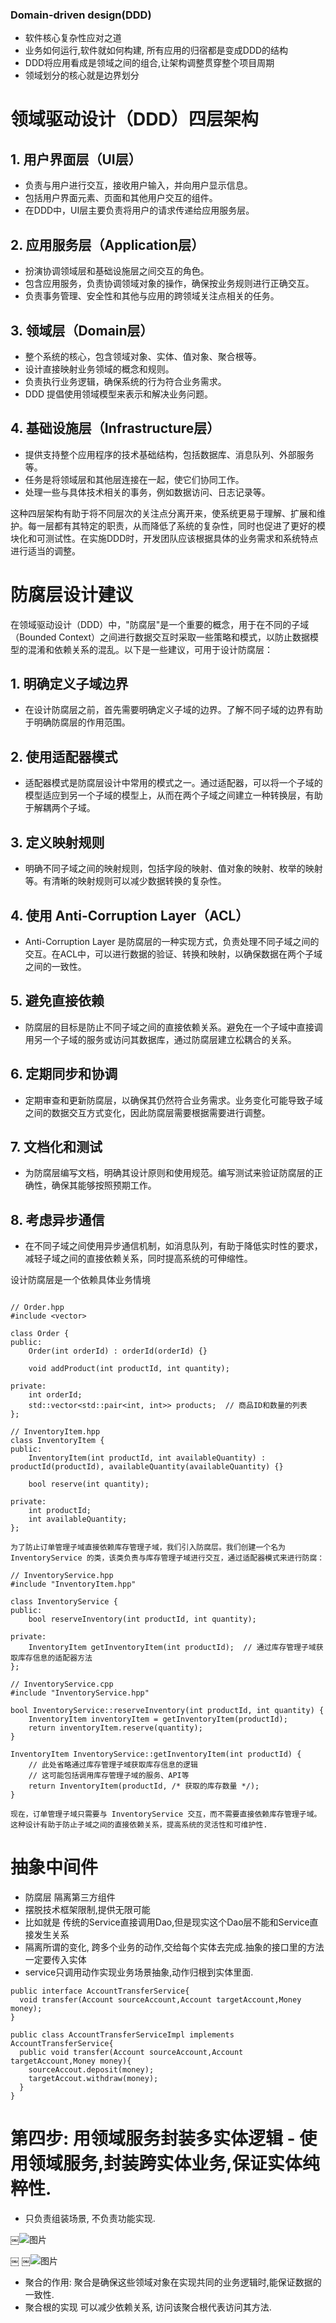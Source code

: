 ### Domain-driven design(DDD)

- 软件核心复杂性应对之道
- 业务如何运行,软件就如何构建, 所有应用的归宿都是变成DDD的结构
- DDD将应用看成是领域之间的组合,让架构调整贯穿整个项目周期
- 领域划分的核心就是边界划分

# 领域驱动设计（DDD）四层架构

## 1. 用户界面层（UI层）
- 负责与用户进行交互，接收用户输入，并向用户显示信息。
- 包括用户界面元素、页面和其他用户交互的组件。
- 在DDD中，UI层主要负责将用户的请求传递给应用服务层。

## 2. 应用服务层（Application层）
- 扮演协调领域层和基础设施层之间交互的角色。
- 包含应用服务，负责协调领域对象的操作，确保按业务规则进行正确交互。
- 负责事务管理、安全性和其他与应用的跨领域关注点相关的任务。

## 3. 领域层（Domain层）
- 整个系统的核心，包含领域对象、实体、值对象、聚合根等。
- 设计直接映射业务领域的概念和规则。
- 负责执行业务逻辑，确保系统的行为符合业务需求。
- DDD 提倡使用领域模型来表示和解决业务问题。

## 4. 基础设施层（Infrastructure层）
- 提供支持整个应用程序的技术基础结构，包括数据库、消息队列、外部服务等。
- 任务是将领域层和其他层连接在一起，使它们协同工作。
- 处理一些与具体技术相关的事务，例如数据访问、日志记录等。

这种四层架构有助于将不同层次的关注点分离开来，使系统更易于理解、扩展和维护。每一层都有其特定的职责，从而降低了系统的复杂性，同时也促进了更好的模块化和可测试性。在实施DDD时，开发团队应该根据具体的业务需求和系统特点进行适当的调整。

# 防腐层设计建议

在领域驱动设计（DDD）中，"防腐层"是一个重要的概念，用于在不同的子域（Bounded Context）之间进行数据交互时采取一些策略和模式，以防止数据模型的混淆和依赖关系的混乱。以下是一些建议，可用于设计防腐层：

## 1. 明确定义子域边界
- 在设计防腐层之前，首先需要明确定义子域的边界。了解不同子域的边界有助于明确防腐层的作用范围。

## 2. 使用适配器模式
- 适配器模式是防腐层设计中常用的模式之一。通过适配器，可以将一个子域的模型适应到另一个子域的模型上，从而在两个子域之间建立一种转换层，有助于解耦两个子域。

## 3. 定义映射规则
- 明确不同子域之间的映射规则，包括字段的映射、值对象的映射、枚举的映射等。有清晰的映射规则可以减少数据转换的复杂性。

## 4. 使用 Anti-Corruption Layer（ACL）
- Anti-Corruption Layer 是防腐层的一种实现方式，负责处理不同子域之间的交互。在ACL中，可以进行数据的验证、转换和映射，以确保数据在两个子域之间的一致性。

## 5. 避免直接依赖
- 防腐层的目标是防止不同子域之间的直接依赖关系。避免在一个子域中直接调用另一个子域的服务或访问其数据库，通过防腐层建立松耦合的关系。

## 6. 定期同步和协调
- 定期审查和更新防腐层，以确保其仍然符合业务需求。业务变化可能导致子域之间的数据交互方式变化，因此防腐层需要根据需要进行调整。

## 7. 文档化和测试
- 为防腐层编写文档，明确其设计原则和使用规范。编写测试来验证防腐层的正确性，确保其能够按照预期工作。

## 8. 考虑异步通信
- 在不同子域之间使用异步通信机制，如消息队列，有助于降低实时性的要求，减轻子域之间的直接依赖关系，同时提高系统的可伸缩性。

设计防腐层是一个依赖具体业务情境
```

// Order.hpp
#include <vector>

class Order {
public:
    Order(int orderId) : orderId(orderId) {}

    void addProduct(int productId, int quantity);

private:
    int orderId;
    std::vector<std::pair<int, int>> products;  // 商品ID和数量的列表
};

// InventoryItem.hpp
class InventoryItem {
public:
    InventoryItem(int productId, int availableQuantity) : productId(productId), availableQuantity(availableQuantity) {}

    bool reserve(int quantity);

private:
    int productId;
    int availableQuantity;
};

为了防止订单管理子域直接依赖库存管理子域，我们引入防腐层。我们创建一个名为 InventoryService 的类，该类负责与库存管理子域进行交互，通过适配器模式来进行防腐：

// InventoryService.hpp
#include "InventoryItem.hpp"

class InventoryService {
public:
    bool reserveInventory(int productId, int quantity);

private:
    InventoryItem getInventoryItem(int productId);  // 通过库存管理子域获取库存信息的适配器方法
};

// InventoryService.cpp
#include "InventoryService.hpp"

bool InventoryService::reserveInventory(int productId, int quantity) {
    InventoryItem inventoryItem = getInventoryItem(productId);
    return inventoryItem.reserve(quantity);
}

InventoryItem InventoryService::getInventoryItem(int productId) {
    // 此处省略通过库存管理子域获取库存信息的逻辑
    // 这可能包括调用库存管理子域的服务、API等
    return InventoryItem(productId, /* 获取的库存数量 */);
}

现在，订单管理子域只需要与 InventoryService 交互，而不需要直接依赖库存管理子域。这种设计有助于防止子域之间的直接依赖关系，提高系统的灵活性和可维护性.

```

# 抽象中间件 

-  防腐层 隔离第三方组件
-  摆脱技术框架限制,提供无限可能
-  比如就是 传统的Service直接调用Dao,但是现实这个Dao层不能和Service直接发生关系
-  隔离所谓的变化, 跨多个业务的动作,交给每个实体去完成.抽象的接口里的方法一定要传入实体
-  service只调用动作实现业务场景抽象,动作归根到实体里面.

```
public interface AccountTransferService{
  void transfer(Account sourceAccount,Account targetAccount,Money money);
}

public class AccountTransferServiceImpl implements AccountTransferService{
  public void transfer(Account sourceAccount,Account targetAccount,Money money){
    sourceAccout.deposit(money);
    targetAccout.withdraw(money);
  }
}

```


# 第四步: 用领域服务封装多实体逻辑 - 使用领域服务,封装跨实体业务,保证实体纯粹性.

- 只负责组装场景, 不负责功能实现.

￼![图片](assets/IMG_1.png)

￼ ￼![图片](assets/IMG_2.png)

- 聚合的作用: 聚合是确保这些领域对象在实现共同的业务逻辑时,能保证数据的一致性.
- 聚合根的实现 可以减少依赖关系, 访问该聚合根代表访问其方法.

